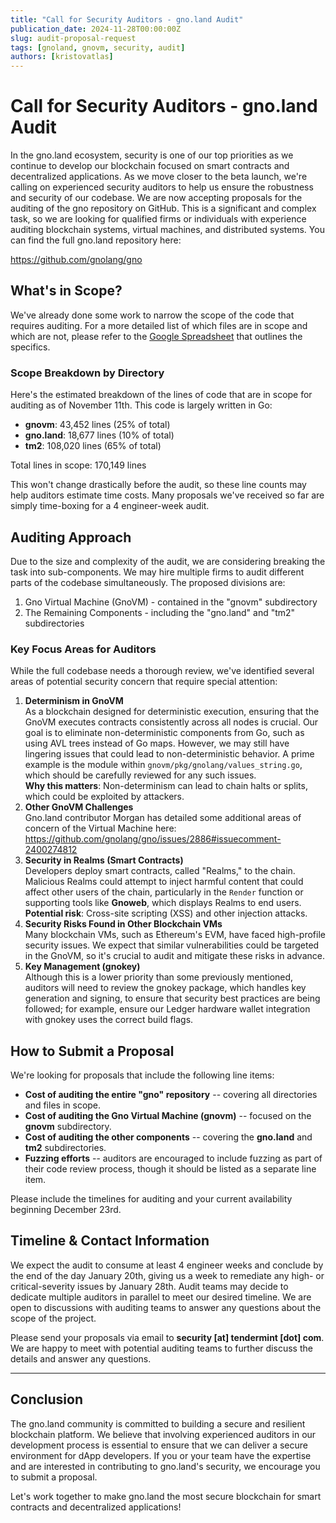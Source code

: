```yaml
---
title: "Call for Security Auditors - gno.land Audit"
publication_date: 2024-11-28T00:00:00Z
slug: audit-proposal-request
tags: [gnoland, gnovm, security, audit]
authors: [kristovatlas]
---
```


# Call for Security Auditors - gno.land Audit

In the gno.land ecosystem, security is one of our top priorities as we continue to develop our blockchain focused on smart contracts and decentralized applications. As we move closer to the beta launch, we're calling on experienced security auditors to help us ensure the robustness and security of our codebase.
We are now accepting proposals for the auditing of the gno repository on GitHub. This is a significant and complex task, so we are looking for qualified firms or individuals with experience auditing blockchain systems, virtual machines, and distributed systems.
You can find the full gno.land repository here:

https://github.com/gnolang/gno

## What's in Scope?

We've already done some work to narrow the scope of the code that requires auditing. For a more detailed list of which files are in scope and which are not, please refer to the [Google Spreadsheet](https://docs.google.com/spreadsheets/d/1rAvzvCH1TBZAykWCzKpefJnbx0SaCEgnP6IypzX8Xo4/edit?usp=sharing) that outlines the specifics.

### Scope Breakdown by Directory

Here's the estimated breakdown of the lines of code that are in scope for auditing as of November 11th. This code is largely written in Go:

* **gnovm**: 43,452 lines (25% of total)
* **gno.land**: 18,677 lines (10% of total)
* **tm2**: 108,020 lines (65% of total)

Total lines in scope: 170,149 lines

This won't change drastically before the audit, so these line counts may help auditors estimate time costs. Many proposals we've received so far are simply time-boxing for a 4 engineer-week audit.

## Auditing Approach

Due to the size and complexity of the audit, we are considering breaking the task into sub-components. We may hire multiple firms to audit different parts of the codebase simultaneously. The proposed divisions are:

1. Gno Virtual Machine (GnoVM) - contained in the "gnovm" subdirectory
2. The Remaining Components - including the "gno.land" and "tm2" subdirectories

### Key Focus Areas for Auditors

While the full codebase needs a thorough review, we've identified several areas of potential security concern that require special attention:
1. **Determinism in GnoVM**  
    As a blockchain designed for deterministic execution, ensuring that the GnoVM executes contracts consistently across all nodes is crucial. Our goal is to eliminate non-deterministic components from Go, such as using AVL trees instead of Go maps. However, we may still have lingering issues that could lead to non-deterministic behavior. A prime example is the module within `gnovm/pkg/gnolang/values_string.go`, which should be carefully reviewed for any such issues.  
    **Why this matters**: Non-determinism can lead to chain halts or splits, which could be exploited by attackers.
2. **Other GnoVM Challenges**  
    Gno.land contributor Morgan has detailed some additional areas of concern of the Virtual Machine here: https://github.com/gnolang/gno/issues/2886#issuecomment-2400274812 
3. **Security in Realms (Smart Contracts)**  
    Developers deploy smart contracts, called "Realms," to the chain. Malicious Realms could attempt to inject harmful content that could affect other users of the chain, particularly in the `Render` function or supporting tools like **Gnoweb**, which displays Realms to end users.  
    **Potential risk**: Cross-site scripting (XSS) and other injection attacks.
4. **Security Risks Found in Other Blockchain VMs**  
    Many blockchain VMs, such as Ethereum's EVM, have faced high-profile security issues. We expect that similar vulnerabilities could be targeted in the GnoVM, so it's crucial to audit and mitigate these risks in advance.
5. **Key Management (gnokey)**  
    Although this is a lower priority than some previously mentioned, auditors will need to review the gnokey package, which handles key generation and signing, to ensure that security best practices are being followed; for example, ensure our Ledger hardware wallet integration with gnokey uses the correct build flags.

## How to Submit a Proposal

We're looking for proposals that include the following line items:

* **Cost of auditing the entire "gno" repository** -- covering all directories and files in scope.
* **Cost of auditing the Gno Virtual Machine (gnovm)** -- focused on the **gnovm** subdirectory.
* **Cost of auditing the other components** -- covering the **gno.land** and **tm2** subdirectories.
* **Fuzzing efforts** -- auditors are encouraged to include fuzzing as part of their code review process, though it should be listed as a separate line item.

Please include the timelines for auditing and your current availability beginning December 23rd. 

## Timeline & Contact Information
We expect the audit to consume at least 4 engineer weeks and conclude by the end of the day January 20th, giving us a week to remediate any high- or critical-severity issues by January 28th. Audit teams may decide to dedicate multiple auditors in parallel to meet our desired timeline. We are open to discussions with auditing teams to answer any questions about the scope of the project.

Please send your proposals via email to **security [at] tendermint [dot] com**. We are happy to meet with potential auditing teams to further discuss the details and answer any questions.

---

## Conclusion

The gno.land community is committed to building a secure and resilient blockchain platform. We believe that involving experienced auditors in our development process is essential to ensure that we can deliver a secure environment for dApp developers. If you or your team have the expertise and are interested in contributing to gno.land's security, we encourage you to submit a proposal.

Let's work together to make gno.land the most secure blockchain for smart contracts and decentralized applications!
